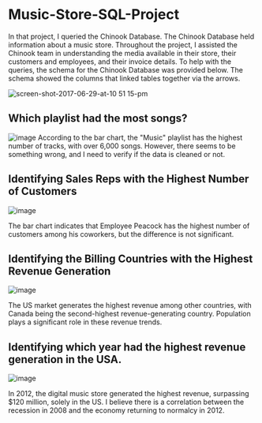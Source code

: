 # Music-Store-SQL-Project

In that project, I queried the Chinook Database. The Chinook Database held information about a music store. Throughout the project, I assisted the Chinook team in understanding the media available in their store, their customers and employees, and their invoice details. To help with the queries, the schema for the Chinook Database was provided below. The schema showed the columns that linked tables together via the arrows.

![screen-shot-2017-06-29-at-10 51 15-pm](https://github.com/othmanalamoudi1/Music-Store-SQL-Project/assets/52235733/f3d54404-5e53-471e-8777-81b83639e023)
## Which playlist had the most songs?

![image](https://github.com/othmanalamoudi1/Music-Store-SQL-Project/assets/52235733/fa2225bb-36a1-43fb-ae7f-b397eeb9c4d4)
According to the bar chart, the "Music" playlist has the highest number of tracks, with over 6,000 songs. However, there seems to be something wrong, and I need to verify if the data is cleaned or not.

## Identifying Sales Reps with the Highest Number of Customers

![image](https://github.com/othmanalamoudi1/Music-Store-SQL-Project/assets/52235733/552a5822-c819-4d01-a926-56a5ef2fc061)

The bar chart indicates that Employee Peacock has the highest number of customers among his coworkers, but the difference is not significant.

## Identifying the Billing Countries with the Highest Revenue Generation

![image](https://github.com/othmanalamoudi1/Music-Store-SQL-Project/assets/52235733/822d65bf-ee97-4490-ae90-fcb9c4cc1a38)

The US market generates the highest revenue among other countries, with Canada being the second-highest revenue-generating country. Population plays a significant role in these revenue trends.

## Identifying which year had the highest revenue generation in the USA.
![image](https://github.com/othmanalamoudi1/Music-Store-SQL-Project/assets/52235733/9b0934e6-d493-469a-a00d-ca20eafa97d0)


In 2012, the digital music store generated the highest revenue, surpassing $120 million, solely in the US. I believe there is a correlation between the recession in 2008 and the economy returning to normalcy in 2012.
